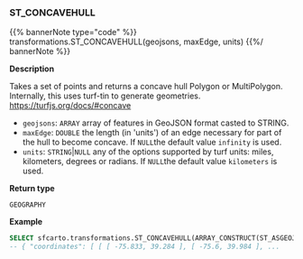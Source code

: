 ### ST_CONCAVEHULL

{{% bannerNote type="code" %}}
transformations.ST_CONCAVEHULL(geojsons, maxEdge, units)
{{%/ bannerNote %}}

**Description**

Takes a set of points and returns a concave hull Polygon or MultiPolygon. Internally, this uses turf-tin to generate geometries. https://turfjs.org/docs/#concave

* `geojsons`: `ARRAY` array of features in GeoJSON format casted to STRING.
* `maxEdge`: `DOUBLE` the length (in 'units') of an edge necessary for part of the hull to become concave. If `NULL`the default value `infinity` is used.
* `units`: `STRING`|`NULL` any of the options supported by turf units: miles, kilometers, degrees or radians. If `NULL`the default value `kilometers` is used.

**Return type**

`GEOGRAPHY`

**Example**

``` sql
SELECT sfcarto.transformations.ST_CONCAVEHULL(ARRAY_CONSTRUCT(ST_ASGEOJSON(ST_POINT(-75.833, 39.284))::STRING, ST_ASGEOJSON(ST_POINT(-75.6, 39.984))::STRING, ST_ASGEOJSON(ST_POINT(-75.221, 39.125))::STRING, ST_ASGEOJSON(ST_POINT(-75.521, 39.325))::STRING), 100, 'kilometers');
-- { "coordinates": [ [ [ -75.833, 39.284 ], [ -75.6, 39.984 ], ...
```